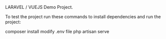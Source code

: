 LARAVEL / VUEJS Demo Project.

To test the project run these commands to install dependencies and run the project:

composer install
modify .env file
php artisan serve
